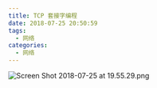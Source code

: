 ```yaml
---
title: TCP 套接字编程
date: 2018-07-25 20:50:59
tags:
  - 网络
categories:
  - 网络
---
```



![Screen Shot 2018-07-25 at 19.55.29.png](https://upload-images.jianshu.io/upload_images/2952111-016af56091643bbc.png?imageMogr2/auto-orient/strip%7CimageView2/2/w/1240)

<!-- more -->